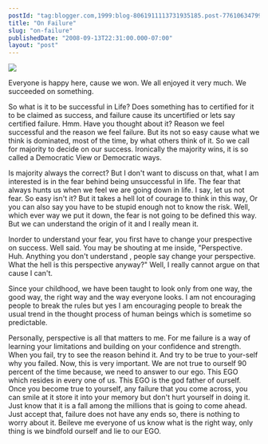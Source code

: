 ```yaml
---
postId: "tag:blogger.com,1999:blog-8061911113731935185.post-7761063479998566347"
title: "On Failure"
slug: "on-failure"
publishedDate: "2008-09-13T22:31:00.000-07:00"
layout: "post"
---
```


[![](http://4.bp.blogspot.com/_UYUaEitRq54/SMyjAm4ryhI/AAAAAAAAABk/smgaMSvmdks/s400/Jan01767.JPG)](http://4.bp.blogspot.com/_UYUaEitRq54/SMyjAm4ryhI/AAAAAAAAABk/smgaMSvmdks/s1600-h/Jan01767.JPG)

Everyone is happy here, cause we won. We all enjoyed it very much. We
succeeded on something.  

  

So what is it to be successful in Life? Does something has to certified for it
to be claimed as success, and failure cause its uncertified or lets say
certified failure. Hmm. Have you thought about it? Reason we feel successful
and the reason we feel failure. But its not so easy cause what we think is
dominated, most of the time, by what others think of it. So we call for
majority to decide on our success. Ironically the majority wins, it is so
called a Democratic View or Democratic ways.

  

Is majority always the correct? But I don't want to discuss on that, what I am
interested is in the fear behind being unsuccessful in life. The fear that
always hunts us when we feel we are going down in life. I say, let us not
fear. So easy isn't it? But it takes a hell lot of courage to think in this
way, Or you can also say you have to be stupid enough not to know the risk.
Well, which ever way we put it down, the fear is not going to be defined this
way. But we can understand the origin of it and I really mean it.

  

Inorder to understand your fear, you first have to change your prespective on
success. Well said. You may be shouting at me inside, "Perspective. Huh.
Anything you don't understand , people say change your perspective. What the
hell is this perspective anyway?" Well, I really cannot argue on that cause I
can't.

  

Since your childhood, we have been taught to look only from one way, the good
way, the right way and the way everyone looks. I am not encouraging people to
break the rules but yes I am encouraging people to break the usual trend in
the thought process of human beings which is sometime so predictable.

Personally, perspective is all that matters to me. For me failure is a way of
learning your limitations and building on your confidence and strength. When
you fail, try to see the reason behind it. And try to be true to your-self why
you failed. Now, this is very important. We are not true to ourself 90 percent
of the time because, we need to answer to our ego. This EGO which resides in
every one of us. This EGO is the god father of ourself. Once you become true
to yourself, any failure that you come across, you can smile at it store it
into your memory but don't hurt yourself in doing it. Just know that it is a
fall among the millions that is going to come ahead. Just accept that, failure
does not have any ends so, there is nothing to worry about it. Beileve me
everyone of us know what is the right way, only thing is we bindfold ourself
and lie to our EGO.

